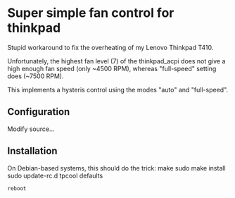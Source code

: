 Super simple fan control for thinkpad
==============
Stupid workaround to fix the overheating of my Lenovo Thinkpad T410.

Unfortunately, the highest fan level (7) of the thinkpad\_acpi does not give a high enough fan speed (only ~4500 RPM), whereas "full-speed" setting does (~7500 RPM).

This implements a hysteris control using the modes "auto" and "full-speed".

Configuration
-------------
Modify source...

Installation
------------
On Debian-based systems, this should do the trick:
    make
    sudo make install
    sudo update-rc.d tpcool defaults
    
    reboot

